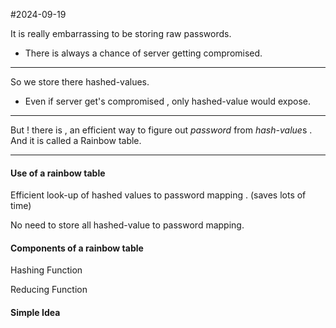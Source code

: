 #2024-09-19 


It is really embarrassing to be storing raw passwords.
- There is always a chance of server getting compromised.

---

So we store there hashed-values.
- Even if server get's compromised , only hashed-value would expose.

---

But !
there is  , 
an efficient way to figure out *password* from *hash-value*s . And it is called a Rainbow table.

---

#### Use of  a rainbow table
Efficient look-up of hashed values to password mapping . (saves lots of time)

No need to store all hashed-value  to  password mapping.
 
#### Components of a rainbow table
Hashing Function

Reducing Function

#### Simple Idea

